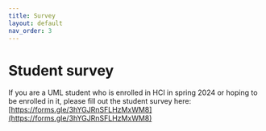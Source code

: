 ```yaml
---
title: Survey
layout: default
nav_order: 3
---
```

# Student survey

If you are a UML student who is enrolled in HCI in spring 2024 or hoping to be enrolled in it, please fill out the student survey here: 
[https://forms.gle/3hYGJRnSFLHzMxWM8](https://forms.gle/3hYGJRnSFLHzMxWM8)